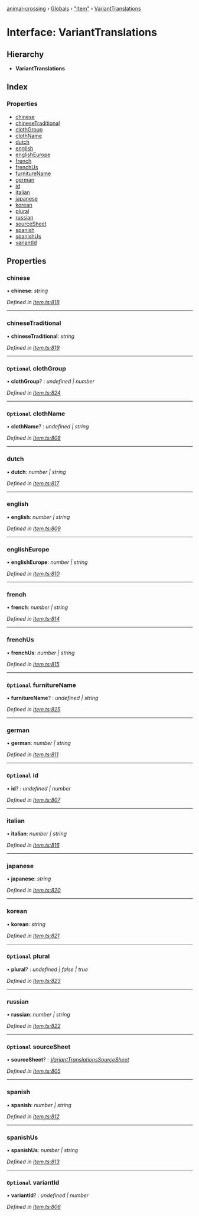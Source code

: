 [animal-crossing](../README.md) › [Globals](../globals.md) › ["Item"](../modules/_item_.md) › [VariantTranslations](_item_.varianttranslations.md)

# Interface: VariantTranslations

## Hierarchy

* **VariantTranslations**

## Index

### Properties

* [chinese](_item_.varianttranslations.md#chinese)
* [chineseTraditional](_item_.varianttranslations.md#chinesetraditional)
* [clothGroup](_item_.varianttranslations.md#optional-clothgroup)
* [clothName](_item_.varianttranslations.md#optional-clothname)
* [dutch](_item_.varianttranslations.md#dutch)
* [english](_item_.varianttranslations.md#english)
* [englishEurope](_item_.varianttranslations.md#englisheurope)
* [french](_item_.varianttranslations.md#french)
* [frenchUs](_item_.varianttranslations.md#frenchus)
* [furnitureName](_item_.varianttranslations.md#optional-furniturename)
* [german](_item_.varianttranslations.md#german)
* [id](_item_.varianttranslations.md#optional-id)
* [italian](_item_.varianttranslations.md#italian)
* [japanese](_item_.varianttranslations.md#japanese)
* [korean](_item_.varianttranslations.md#korean)
* [plural](_item_.varianttranslations.md#optional-plural)
* [russian](_item_.varianttranslations.md#russian)
* [sourceSheet](_item_.varianttranslations.md#optional-sourcesheet)
* [spanish](_item_.varianttranslations.md#spanish)
* [spanishUs](_item_.varianttranslations.md#spanishus)
* [variantId](_item_.varianttranslations.md#optional-variantid)

## Properties

###  chinese

• **chinese**: *string*

*Defined in [Item.ts:818](https://github.com/Norviah/animal-crossing/blob/f22c64d/module/types/Item.ts#L818)*

___

###  chineseTraditional

• **chineseTraditional**: *string*

*Defined in [Item.ts:819](https://github.com/Norviah/animal-crossing/blob/f22c64d/module/types/Item.ts#L819)*

___

### `Optional` clothGroup

• **clothGroup**? : *undefined | number*

*Defined in [Item.ts:824](https://github.com/Norviah/animal-crossing/blob/f22c64d/module/types/Item.ts#L824)*

___

### `Optional` clothName

• **clothName**? : *undefined | string*

*Defined in [Item.ts:808](https://github.com/Norviah/animal-crossing/blob/f22c64d/module/types/Item.ts#L808)*

___

###  dutch

• **dutch**: *number | string*

*Defined in [Item.ts:817](https://github.com/Norviah/animal-crossing/blob/f22c64d/module/types/Item.ts#L817)*

___

###  english

• **english**: *number | string*

*Defined in [Item.ts:809](https://github.com/Norviah/animal-crossing/blob/f22c64d/module/types/Item.ts#L809)*

___

###  englishEurope

• **englishEurope**: *number | string*

*Defined in [Item.ts:810](https://github.com/Norviah/animal-crossing/blob/f22c64d/module/types/Item.ts#L810)*

___

###  french

• **french**: *number | string*

*Defined in [Item.ts:814](https://github.com/Norviah/animal-crossing/blob/f22c64d/module/types/Item.ts#L814)*

___

###  frenchUs

• **frenchUs**: *number | string*

*Defined in [Item.ts:815](https://github.com/Norviah/animal-crossing/blob/f22c64d/module/types/Item.ts#L815)*

___

### `Optional` furnitureName

• **furnitureName**? : *undefined | string*

*Defined in [Item.ts:825](https://github.com/Norviah/animal-crossing/blob/f22c64d/module/types/Item.ts#L825)*

___

###  german

• **german**: *number | string*

*Defined in [Item.ts:811](https://github.com/Norviah/animal-crossing/blob/f22c64d/module/types/Item.ts#L811)*

___

### `Optional` id

• **id**? : *undefined | number*

*Defined in [Item.ts:807](https://github.com/Norviah/animal-crossing/blob/f22c64d/module/types/Item.ts#L807)*

___

###  italian

• **italian**: *number | string*

*Defined in [Item.ts:816](https://github.com/Norviah/animal-crossing/blob/f22c64d/module/types/Item.ts#L816)*

___

###  japanese

• **japanese**: *string*

*Defined in [Item.ts:820](https://github.com/Norviah/animal-crossing/blob/f22c64d/module/types/Item.ts#L820)*

___

###  korean

• **korean**: *string*

*Defined in [Item.ts:821](https://github.com/Norviah/animal-crossing/blob/f22c64d/module/types/Item.ts#L821)*

___

### `Optional` plural

• **plural**? : *undefined | false | true*

*Defined in [Item.ts:823](https://github.com/Norviah/animal-crossing/blob/f22c64d/module/types/Item.ts#L823)*

___

###  russian

• **russian**: *number | string*

*Defined in [Item.ts:822](https://github.com/Norviah/animal-crossing/blob/f22c64d/module/types/Item.ts#L822)*

___

### `Optional` sourceSheet

• **sourceSheet**? : *[VariantTranslationsSourceSheet](../enums/_item_.varianttranslationssourcesheet.md)*

*Defined in [Item.ts:805](https://github.com/Norviah/animal-crossing/blob/f22c64d/module/types/Item.ts#L805)*

___

###  spanish

• **spanish**: *number | string*

*Defined in [Item.ts:812](https://github.com/Norviah/animal-crossing/blob/f22c64d/module/types/Item.ts#L812)*

___

###  spanishUs

• **spanishUs**: *number | string*

*Defined in [Item.ts:813](https://github.com/Norviah/animal-crossing/blob/f22c64d/module/types/Item.ts#L813)*

___

### `Optional` variantId

• **variantId**? : *undefined | number*

*Defined in [Item.ts:806](https://github.com/Norviah/animal-crossing/blob/f22c64d/module/types/Item.ts#L806)*
